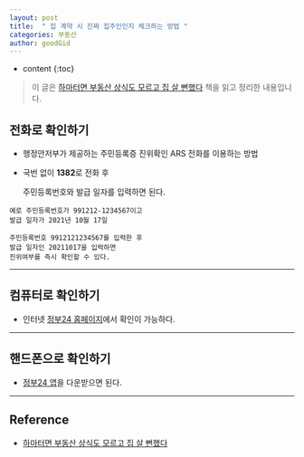 ```yaml
---
layout: post
title:  " 집 계약 시 진짜 집주인인지 체크하는 방법 "
categories: 부동산
author: goodGid
---
```

* content
{:toc}

> 이 글은 [하마터면 부동산 상식도 모르고 집 살 뻔했다](https://book.naver.com/bookdb/book_detail.nhn?bid=15766999) 책을 읽고 정리한 내용입니다.

## 전화로 확인하기

* 행정안저부가 제공하는 주민등록증 진위확인 ARS 전화를 이용하는 방법

* 국번 없이 **1382**로 전화 후 

  주민등록번호와 발급 일자를 입력하면 된다.

```
예로 주민등록번호가 991212-1234567이고
발급 일자가 2021년 10월 17일

주민등록번호 9912121234567를 입력한 후
발급 일자인 20211017을 입력하면
진위여부를 즉시 확인할 수 있다.
```


---

## 컴퓨터로 확인하기 

* 인터넷 [정부24 홈페이지](https://www.mois.go.kr/frt/sub/a06/b06/IDCard_7/screen.do)에서 확인이 가능하다.

---

## 핸드폰으로 확인하기

* [정부24 앱](https://bit.ly/3jbyqPF)을 다운받으면 된다.


---

## Reference

* [하마터면 부동산 상식도 모르고 집 살 뻔했다](https://book.naver.com/bookdb/book_detail.nhn?bid=15766999)